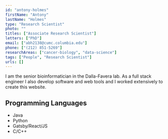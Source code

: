 ```yaml
---
id: "antony-holmes"
firstName: "Antony"
lastName: "Holmes"
type: "Research Scientist"
photo: ""
titles: ["Associate Research Scientist"]
letters: ["PhD"]
email: ["abh2138@cumc.columbia.edu"]
phone: ["(212) 851-5269"]
researchAreas: ["cancer-biology", "data-science"]
tags: ["People", "Research Scientist"]
urls: []
---
```


<p >I am the senior bioinformatician in the Dalla-Favera lab. As a full stack engineer I also develop software and web tools and I worked extensively to create this website.</p>

<h2 class="mt-4">Programming Languages</h2>

<ul class="list-disc ml-8">
  <li>Java</li>
  <li>Python</li>
  <li>Gatsby/React/JS</li>
  <li>C/C++</li>
</ul>
